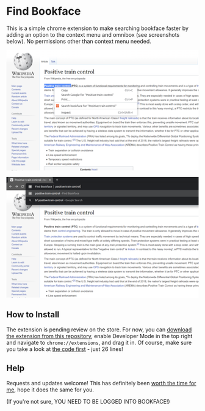 # Find Bookface

This is a simple chrome extension to make searching bookface faster by adding an option to the context menu and omnibox (see screenshots below). No permissions other than context menu needed.

![](assets/sshot1.png)

![](assets/sshot2.png)

## How to Install

The extension is pending review on the store. For now, you can [download the extension from this repository](https://github.com/hrishioa/FindBookface/raw/master/assets/findbookface.crx), enable Developer Mode in the top right and navigate to `chrome://extensions`, and drag it in.
Of course, make sure you take a look at [the code first](ext/src/bg/background.js) - just 26 lines!

## Help

Requests and updates welcome! This has definitely been [worth the time for me](https://xkcd.com/1205/), hope it does the same for you.

(If you're not sure, YOU NEED TO BE LOGGED INTO BOOKFACE!)